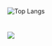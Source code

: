 #
<!-- ![Garam's GitHub stats](https://github-readme-stats.vercel.app/api?username=garam-park)-->
![Top Langs](https://github-readme-stats.vercel.app/api/top-langs/?username=garam-park&layout=compact&hide=html,css,scss,php,javascript)

# 
<img src="https://img.shields.io/badge/Youtube-red?style=flate-square&logo=youtube&label=story.g&link=https%3A%2F%2Fwww.youtube.com%2F%40story.g">
